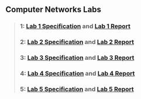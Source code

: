 ## Computer Networks Labs
> ### 1: [Lab 1 Specification](./Lab1.pdf) and [Lab 1 Report](./Lab1_Report.pdf)
> ### 2: [Lab 2 Specification](./Lab2.pdf) and [Lab 2 Report](./Lab2_Report.pdf)
> ### 3: [Lab 3 Specification](./Lab3.pdf) and [Lab 3 Report](./Lab3_Report.pdf)
> ### 4: [Lab 4 Specification](./Lab4.pdf) and [Lab 4 Report](./Lab4_Report.pdf)
> ### 5: [Lab 5 Specification](./Lab5.pdf) and [Lab 5 Report](./Lab5_Report.pdf)


